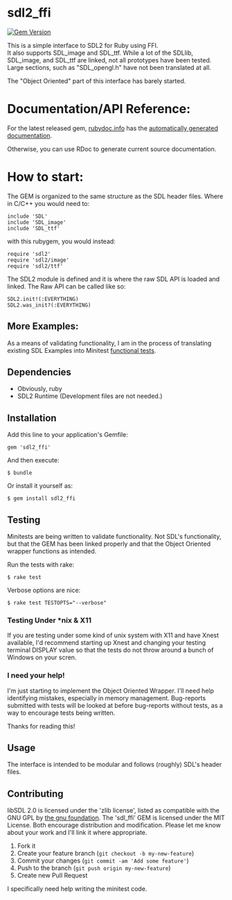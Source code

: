 # sdl2_ffi

[![Gem Version](https://badge.fury.io/rb/sdl2_ffi.png)](http://badge.fury.io/rb/sdl2_ffi)

This is a simple interface to SDL2 for Ruby using FFI.  
It also supports SDL_image and SDL_ttf.
While a lot of the SDLlib, SDL_image, and SDL_ttf are linked, not all prototypes
have been tested.  Large sections, such as "SDL_opengl<x>.h" have not been translated
at all.

The "Object Oriented" part of this interface has barely started.

# Documentation/API Reference:

For the latest released gem, [rubydoc.info](http://rubydoc.info/) has the
[automatically generated documentation](http://rubydoc.info/gems/sdl2_ffi/frames).

Otherwise, you can use RDoc to generate current source documentation.
 
# How to start:

The GEM is organized to the same structure as the SDL header files.  Where in C/C++ you would need to:

    include 'SDL'
    include 'SDL_image'
    include 'SDL_ttf'
    
with this rubygem, you would instead:

    require 'sdl2'
    require 'sdl2/image'
    require 'sdl2/ttf'
    
The SDL2 module is defined and it is where the raw SDL API is loaded and linked.  The Raw API can be called like so:

    SDL2.init!(:EVERYTHING)
	SDL2.was_init?(:EVERYTHING)
    
## More Examples:

As a means of validating functionality, I am in the process of translating
existing SDL Examples into Minitest [functional tests](https://github.com/BadQuanta/sdl2_ffi/tree/master/test/functional/examples).  


## Dependencies

* Obviously, ruby
* SDL2 Runtime (Development files are not needed.)

## Installation

Add this line to your application's Gemfile:

    gem 'sdl2_ffi'

And then execute:

    $ bundle

Or install it yourself as:

    $ gem install sdl2_ffi
    
## Testing

Minitests are being written to validate functionality. Not SDL's functionality, but that the GEM has been linked properly and that the Object Oriented wrapper functions as intended.

Run the tests with rake:

    $ rake test
    
Verbose options are nice:

    $ rake test TESTOPTS="--verbose"

   
### Testing Under *nix & X11

If you are testing under some kind of unix system with X11 and have Xnest available,
I'd recommend starting up Xnest and changing your testing terminal DISPLAY value
so that the tests do not throw around a bunch of Windows on your scren.


    
### I need your help!

I'm just starting to implement the Object Oriented Wrapper.  I'll need help identifying mistakes, especially in memory management.  Bug-reports submitted with tests will be looked at before bug-reports without tests, as a way to encourage tests being written.

Thanks for reading this!

## Usage

The interface is intended to be modular and follows (roughly) SDL's header files.

## Contributing

libSDL 2.0 is licensed under the 'zlib license', listed as compatible with the GNU GPL by [the gnu foundation](http://www.gnu.org/licenses/license-list.html).  The 'sdl_ffi' GEM is licensed under the MIT License.  Both encourage distribution and modification.  Please let me know about your work and I'll link it where appropriate. 

1. Fork it
2. Create your feature branch (`git checkout -b my-new-feature`)
3. Commit your changes (`git commit -am 'Add some feature'`)
4. Push to the branch (`git push origin my-new-feature`)
5. Create new Pull Request

I specifically need help writing the minitest code.  
